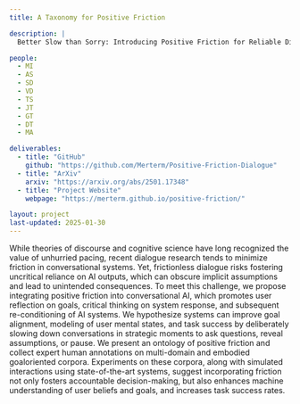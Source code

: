 ```yaml
---
title: A Taxonomy for Positive Friction

description: |
  Better Slow than Sorry: Introducing Positive Friction for Reliable Dialogue Systems

people:
  - MI
  - AS
  - SD
  - VD
  - TS
  - JT
  - GT
  - DT
  - MA

deliverables:
  - title: "GitHub"
    github: "https://github.com/Merterm/Positive-Friction-Dialogue"
  - title: "ArXiv"
    arxiv: "https://arxiv.org/abs/2501.17348"
  - title: "Project Website"
    webpage: "https://merterm.github.io/positive-friction/"

layout: project
last-updated: 2025-01-30
---
```






While theories of discourse and cognitive science have long recognized the value of unhurried pacing, recent dialogue research tends to minimize friction in conversational systems. Yet, frictionless dialogue risks fostering uncritical reliance on AI outputs, which can obscure implicit assumptions and lead to unintended consequences. To meet this challenge, we propose integrating positive friction into conversational AI, which promotes user reflection on goals, critical thinking on system response, and subsequent re-conditioning of AI systems. We hypothesize systems can improve goal alignment, modeling of user mental states, and task success by deliberately slowing down conversations in strategic moments to ask questions, reveal assumptions, or pause. We present an ontology of positive friction and collect expert human annotations on multi-domain and embodied goaloriented corpora. Experiments on these corpora, along with simulated interactions using state-of-the-art systems, suggest incorporating friction not only fosters accountable decision-making, but also enhances machine understanding of user beliefs and goals, and increases task success rates.
